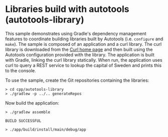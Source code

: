 # Libraries build with autotools (autotools-library)

This sample demonstrates using Gradle's dependency management features to coordinate building libraries built by Autotools (i.e. `configure` and `make`).
The sample is composed of an application and a curl library.
The curl library is downloaded from the [Curl home page](https://curl.haxx.se/) and then built using the Autotools configuration provided with the library.
The application is built with Gradle, linking the curl library statically.
When run, the application uses curl to query a REST service to lookup the capital of Sweden and prints this to the console.

To use the sample, create the Git repositories containing the libraries:

```
> cd cpp/autotools-library
> ./gradlew -p ../.. generateRepos
```

Now build the application:

```
> ./gradlew assemble

BUILD SUCCESSFUL

> ./app/build/install/main/debug/app
```